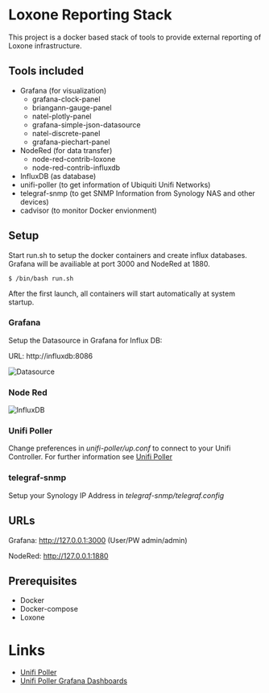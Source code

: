 # Loxone Reporting Stack

This project is a docker based stack of tools to provide external reporting of Loxone infrastructure. 

## Tools included
* Grafana (for visualization)
  * grafana-clock-panel
  * briangann-gauge-panel
  * natel-plotly-panel
  * grafana-simple-json-datasource
  * natel-discrete-panel
  * grafana-piechart-panel
* NodeRed (for data transfer)
  * node-red-contrib-loxone
  * node-red-contrib-influxdb 
* InfluxDB (as database)
* unifi-poller (to get information of Ubiquiti Unifi Networks)
* telegraf-snmp (to get SNMP Information from Synology NAS and other devices)
* cadvisor (to monitor Docker envionment)

## Setup
Start run.sh to setup the docker containers and create influx databases. 
Grafana will be availiable at port 3000 and NodeRed at 1880. 

`$ /bin/bash run.sh`

After the first launch, all containers will start automatically at system startup. 

### Grafana

Setup the Datasource in Grafana for Influx DB: 

URL: http://influxdb:8086

![Datasource](http://cdn.andreseck.de/github_loxreport/InfluxDB_Loxone__Settings_-_Grafana.png )

### Node Red

![InfluxDB](http://cdn.andreseck.de/github_loxreport/NodeRed_InfluxDB.png )

### Unifi Poller
Change preferences in *unifi-poller/up.conf* to connect to your Unifi Controller. For further information see [Unifi Poller](https://github.com/davidnewhall/unifi-poller)

### telegraf-snmp
Setup your Synology IP Address in *telegraf-snmp/telegraf.config*


## URLs
Grafana: http://127.0.0.1:3000 (User/PW admin/admin)

NodeRed: http://127.0.0.1:1880


## Prerequisites
* Docker
* Docker-compose
* Loxone 


# Links
* [Unifi Poller](https://github.com/davidnewhall/unifi-poller)
* [Unifi Poller Grafana Dashboards](https://grafana.com/dashboards?search=unifi-poller)
